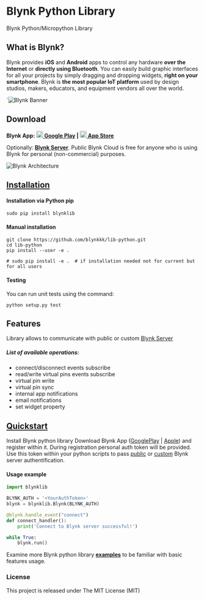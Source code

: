 # Blynk Python Library
Blynk Python/Micropython Library

## What is Blynk?
Blynk provides **iOS** and **Android** apps to control any hardware **over the Internet** or **directly using Bluetooth**.
You can easily build graphic interfaces for all your projects by simply dragging and dropping widgets, **right on your smartphone**.
Blynk is **the most popular IoT platform** used by design studios, makers, educators, and equipment vendors all over the world.

`![Blynk Banner][blynk-banner]

## Download

**Blynk App: 
[<img src="https://cdn.rawgit.com/simple-icons/simple-icons/develop/icons/googleplay.svg" width="18" height="18" /> Google Play][blynk-app-android] | 
[<img src="https://cdn.rawgit.com/simple-icons/simple-icons/develop/icons/apple.svg" width="18" height="18" /> App Store][blynk-app-ios]**

Optionally: **[Blynk Server][blynk-server]**. Public Blynk Cloud is free for anyone who is using Blynk for personal (non-commercial) purposes.

![Blynk Architecture][blynk-architecture]

## [Installation][blynk-io] 

#### Installation via Python pip
    sudo pip install blynklib   


#### Manual installation 
    git clone https://github.com/blynkkk/lib-python.git
    cd lib-python
    pip install --user -e .

    # sudo pip install -e .  # if installation needed not for current but for all users 

#### Testing
You can run unit tests using the command:

    python setup.py test

## Features
Library allows to communicate with public or custom [Blynk Server][blynk-server]

##### List of available operations:
 - connect/disconnect events subscribe
 - read/write virtual pins events subscribe
 - virtual pin write
 - virtual pin sync
 - internal app notifications
 - email notifications
 - set widget property
 

## [Quickstart][blynk-docs]
Install Blynk python  library
Download Blynk App ([GooglePlay][blynk-app-android] | [Apple][blynk-app-ios]) and register within it. 
During registration personal auth token will be provided. Use this token within your python scripts to pass
[public][blynk-server-public] or [custom][blynk-server] Blynk server authentification.

#### Usage example
```py
import blynklib

BLYNK_AUTH = '<YourAuthToken>'
blynk = blynklib.Blynk(BLYNK_AUTH)

@blynk.handle_event("connect")
def connect_handler():
    print('Connect to Blynk server successful!')

while True:
    blynk.run()
```

Examine more Blynk python library **[examples][blynk-py-examples]** to be familiar with basic features usage.


### License
This project is released under The MIT License (MIT)



  [blynk-io]: https://github.com/blynkkk/blynkkk.github.io
  [blynk-architecture]: https://github.com/blynkkk/blynkkk.github.io/blob/master/images/architecture.png
  [blynk-banner]: https://github.com/blynkkk/blynkkk.github.io/blob/master/images/GithubBanner.jpg
  [blynk-server]: https://github.com/blynkkk/blynk-server
  [blynk-server-public]: blynk-cloud.com
  [blynk-docs]: https://docs.blynk.cc/
  [blynk-py-examples]: https://github.com/blynkkk/lib-python/blob/master/examples
  [blynk-app-android]: https://play.google.com/store/apps/details?id=cc.blynk
  [blynk-app-ios]: https://itunes.apple.com/us/app/blynk-control-arduino-raspberry/id808760481?ls=1&mt=8
  